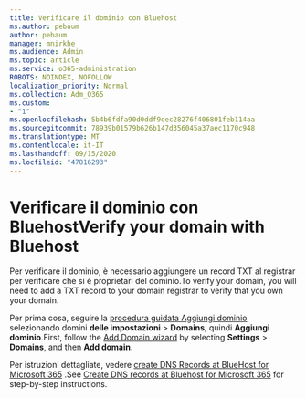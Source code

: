 ```yaml
---
title: Verificare il dominio con Bluehost
ms.author: pebaum
author: pebaum
manager: mnirkhe
ms.audience: Admin
ms.topic: article
ms.service: o365-administration
ROBOTS: NOINDEX, NOFOLLOW
localization_priority: Normal
ms.collection: Adm_O365
ms.custom:
- "1"
ms.openlocfilehash: 5b4b6fdfa90d0ddf9dec28276f406801feb114aa
ms.sourcegitcommit: 78939b01579b626b147d356045a37aec1170c948
ms.translationtype: MT
ms.contentlocale: it-IT
ms.lasthandoff: 09/15/2020
ms.locfileid: "47816293"
---
```

# <a name="verify-your-domain-with-bluehost"></a><span data-ttu-id="d18b3-102">Verificare il dominio con Bluehost</span><span class="sxs-lookup"><span data-stu-id="d18b3-102">Verify your domain with Bluehost</span></span>

<span data-ttu-id="d18b3-103">Per verificare il dominio, è necessario aggiungere un record TXT al registrar per verificare che si è proprietari del dominio.</span><span class="sxs-lookup"><span data-stu-id="d18b3-103">To verify your domain, you will need to add a TXT record to your domain registrar to verify that you own your domain.</span></span> 

<span data-ttu-id="d18b3-104">Per prima cosa, seguire la [procedura guidata Aggiungi dominio](https://admin.microsoft.com/Adminportal#/Domains) selezionando domini **delle impostazioni** \> **Domains**, quindi **Aggiungi dominio**.</span><span class="sxs-lookup"><span data-stu-id="d18b3-104">First, follow the [Add Domain wizard](https://admin.microsoft.com/Adminportal#/Domains) by selecting **Settings** \> **Domains**, and then **Add domain**.</span></span>
  
<span data-ttu-id="d18b3-105">Per istruzioni dettagliate, vedere [create DNS Records at BlueHost for Microsoft 365](https://docs.microsoft.com/microsoft-365/admin/dns/create-dns-records-at-bluehost) .</span><span class="sxs-lookup"><span data-stu-id="d18b3-105">See [Create DNS records at Bluehost for Microsoft 365](https://docs.microsoft.com/microsoft-365/admin/dns/create-dns-records-at-bluehost) for step-by-step instructions.</span></span>